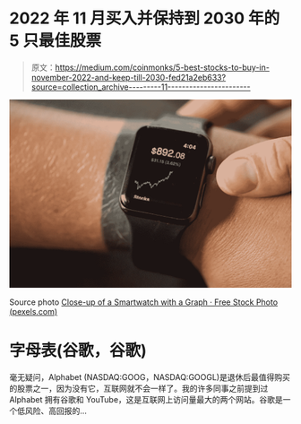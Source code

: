 # 2022 年 11 月买入并保持到 2030 年的 5 只最佳股票

> 原文：<https://medium.com/coinmonks/5-best-stocks-to-buy-in-november-2022-and-keep-till-2030-fed21a2eb633?source=collection_archive---------11----------------------->

![](img/696932d8a0af6a582ecdb36c2910e9d9.png)

Source photo [Close-up of a Smartwatch with a Graph · Free Stock Photo (pexels.com)](https://www.pexels.com/photo/close-up-of-a-smartwatch-with-a-graph-7947969/)

# 字母表(谷歌，谷歌)

毫无疑问，Alphabet (NASDAQ:GOOG，NASDAQ:GOOGL)是退休后最值得购买的股票之一，因为没有它，互联网就不会一样了。我的许多同事之前提到过 Alphabet 拥有谷歌和 YouTube，这是互联网上访问量最大的两个网站。谷歌是一个低风险、高回报的…